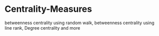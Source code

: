 # Centrality-Measures
betweenness centrality using random walk, betweenness centrality using line rank, Degree centrality and more
